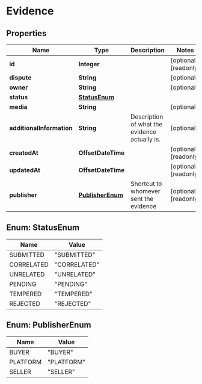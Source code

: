 

# Evidence



## Properties

| Name | Type | Description | Notes |
|------------ | ------------- | ------------- | -------------|
|**id** | **Integer** |  |  [optional] [readonly] |
|**dispute** | **String** |  |  [optional] |
|**owner** | **String** |  |  [optional] |
|**status** | [**StatusEnum**](#StatusEnum) |  |  |
|**media** | **String** |  |  [optional] |
|**additionalInformation** | **String** | Description of what the evidence actually is. |  [optional] |
|**createdAt** | **OffsetDateTime** |  |  [optional] [readonly] |
|**updatedAt** | **OffsetDateTime** |  |  [optional] [readonly] |
|**publisher** | [**PublisherEnum**](#PublisherEnum) | Shortcut to whomever sent the evidence |  [optional] [readonly] |



## Enum: StatusEnum

| Name | Value |
|---- | -----|
| SUBMITTED | &quot;SUBMITTED&quot; |
| CORRELATED | &quot;CORRELATED&quot; |
| UNRELATED | &quot;UNRELATED&quot; |
| PENDING | &quot;PENDING&quot; |
| TEMPERED | &quot;TEMPERED&quot; |
| REJECTED | &quot;REJECTED&quot; |



## Enum: PublisherEnum

| Name | Value |
|---- | -----|
| BUYER | &quot;BUYER&quot; |
| PLATFORM | &quot;PLATFORM&quot; |
| SELLER | &quot;SELLER&quot; |



